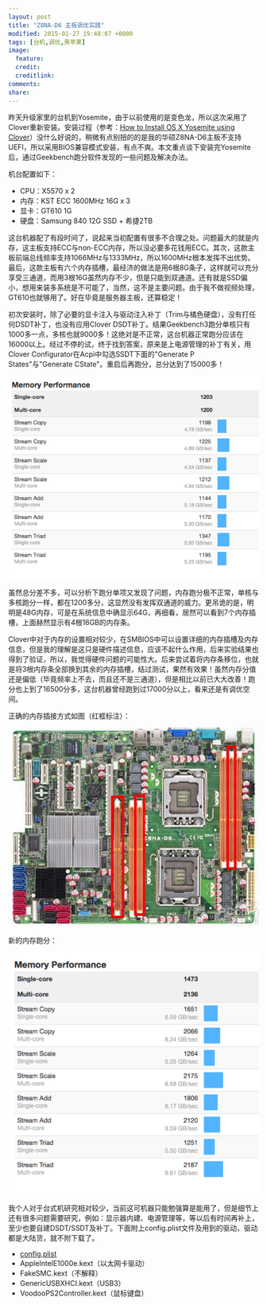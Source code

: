 ```yaml
---
layout: post
title: "Z8NA-D6 主板调优实践"
modified: 2015-01-27 19:48:07 +0800
tags: [台机,调优,黑苹果]
image:
  feature: 
  credit: 
  creditlink: 
comments: 
share: 
---
```

昨天升级家里的台机到Yosemite，由于以前使用的是变色龙，所以这次采用了Clover重新安装。安装过程（参考：[How to Install OS X Yosemite using Clover](http://www.tonymacx86.com/yosemite-desktop-guides/144426-how-install-os-x-yosemite-using-clover.html)）没什么好说的，稍微有点别扭的的是我的华硕Z8NA-D6主板不支持UEFI，所以采用BIOS兼容模式安装，有点不爽。本文重点谈下安装完Yosemite后，通过Geekbench跑分软件发现的一些问题及解决办法。

机台配置如下：

- CPU：X5570 x 2
- 内存：KST ECC 1600MHz 16G x 3
- 显卡：GT610 1G
- 硬盘：Samsung 840 12G SSD + 希捷2TB

这台机器配了有段时间了，说起来当初配置有很多不合理之处。问题最大的就是内存，这主板支持ECC与non-ECC内存，所以没必要多花钱用ECC。其次，这款主板前端总线频率支持1066MHz与1333MHz，所以1600MHz根本发挥不出优势。最后，这款主板有六个内存插槽，最经济的做法是用6根8G条子，这样就可以充分享受三通道，而用3根16G虽然内存不少，但是只能到双通道。还有就是SSD偏小，想用来装多系统是不可能了，当然，这不是主要问题。由于我不做视频处理，GT610也就够用了。好在毕竟是服务器主板，还算稳定！

初次安装时，除了必要的显卡注入与驱动注入补丁（Trim与橘色硬盘），没有打任何DSDT补丁，也没有应用Clover DSDT补丁。结果Geekbench3跑分单核只有1000多一点，多核也就9000多！这绝对是不正常，这台机器正常跑分应该在16000以上。经过不停的试，终于找到答案，原来是上电源管理的补丁有关，用Clover Configurator在Acpi中勾选SSDT下面的"Generate P States"与"Generate CState"。重启后再跑分，总分达到了15000多！

![内存跑分](/upload/images/memlow.png)

虽然总分差不多，可以分析下跑分单项又发现了问题，内存跑分极不正常，单核与多核跑分一样，都在1200多分，这显然没有发挥双通道的威力。更吊诡的是，明明是48G内存，可是在系统信息中确显示64G，再细看，居然可以看到7个内存插槽，上面赫然显示有4根16GB的内存条。

Clover中对于内存的设置相对较少，在SMBIOS中可以设置详细的内存插槽及内存信息，但是我的理解是这只是硬件描述信息，应该不起什么作用，后来实验结果也得到了验证，所以，我觉得硬件问题的可能性大。后来尝试着将内存条移位，也就是将3根内存条全部换到其余的内存插槽，结过测试，果然有效果！虽然内存分值还是偏低（毕竟频率上不去，而且还不是三通道），但是相比以前已大大改善！跑分也上到了16500分多，这台机器曾经跑到过17000分以上，看来还是有调优空间。

正确的内存插接方式如图（红框标注）：

![主板](/upload/images/z8na-d6.jpg)

新的内存跑分：

![内存跑分](/upload/images/memhigh.png)

我个人对于台式机研究相对较少，当前这可机器只能勉强算是能用了，但是细节上还有很多问题需要研究，例如：显示器内建、电源管理等，等以后有时间再补上，至少也要自建DSDT/SSDT及补丁。下面附上config.plist文件及用到的驱动，驱动都是大陆货，就不附下载了。

- [config.plist](/upload/download/z8na-d6_config.plist.zip)
- AppleIntelE1000e.kext（以太网卡驱动）
- FakeSMC.kext（不解释）
- GenericUSBXHCI.kext（USB3）
- VoodooPS2Controller.kext（鼠标键盘）
